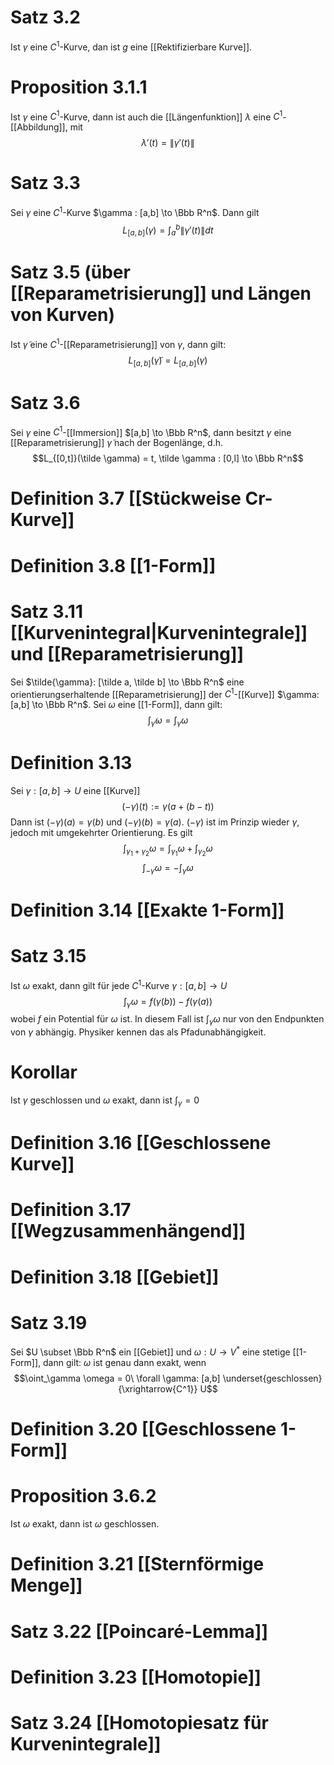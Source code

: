 # Satz 3.2
Ist $\gamma$ eine $C^1$-Kurve, dan ist $g$ eine [[Rektifizierbare Kurve]].

# Proposition 3.1.1
Ist $\gamma$ eine $C^1$-Kurve, dann ist auch die [[Längenfunktion]] $\lambda$ eine $C^1$-[[Abbildung]], mit $$\lambda'(t) = \|\gamma'(t)\|$$
# Satz 3.3
Sei $\gamma$ eine $C^1$-Kurve $\gamma : [a,b] \to \Bbb R^n$. Dann gilt
$$L_{[a,b]}(\gamma) = \int^{b}_{a}\|\gamma'(t)\|dt$$

# Satz 3.5 (über [[Reparametrisierung]] und Längen von Kurven)
Ist $\tilde \gamma$ eine $C^1$-[[Reparametrisierung]] von $\gamma$, dann gilt:
$$L_{[a,b]}(\tilde \gamma) = L_{[a,b]}(\gamma)$$
# Satz 3.6
Sei $\gamma$ eine $C^1$-[[Immersion]] $[a,b] \to \Bbb R^n$, dann besitzt $\gamma$ eine [[Reparametrisierung]] $\tilde \gamma$ nach der Bogenlänge, d.h.
$$L_{[0,t]}(\tilde \gamma) = t, \tilde \gamma : [0,l] \to \Bbb R^n$$

# Definition 3.7 [[Stückweise Cr-Kurve]]

# Definition 3.8 [[1-Form]]


# Satz 3.11 [[Kurvenintegral|Kurvenintegrale]] und [[Reparametrisierung]]
Sei $\tilde{\gamma}: [\tilde a, \tilde b] \to \Bbb R^n$ eine orientierungserhaltende [[Reparametrisierung]] der $C^1$-[[Kurve]] $\gamma: [a,b] \to \Bbb R^n$. Sei $\omega$ eine [[1-Form]], dann gilt:
$$\int_\tilde \gamma \omega = \int_\gamma \omega$$

# Definition 3.13
Sei $\gamma:[a,b] \to U$ eine [[Kurve]]
$$(-\gamma)(t) := \gamma(a + (b-t))$$
Dann ist $(-\gamma)(a) = \gamma(b)$ und $(-\gamma)(b)= \gamma(a)$. $(-\gamma)$ ist im Prinzip wieder $\gamma$, jedoch mit umgekehrter Orientierung.
Es gilt
$$\int_{\gamma_1 + \gamma_2} \omega = \int_{\gamma_1} \omega + \int_{\gamma_2} \omega$$
$$\int_{-\gamma}\omega = -\int_\gamma \omega$$
# Definition 3.14 [[Exakte 1-Form]]

# Satz 3.15
Ist $\omega$ exakt, dann gilt für jede $C^1$-Kurve $\gamma : [a,b] \to U$ $$\int_\gamma \omega = f(\gamma(b)) - f(\gamma(a))$$
wobei $f$ ein Potential für $\omega$ ist. In diesem Fall ist $\int_\gamma \omega$ nur von den Endpunkten von $\gamma$ abhängig. Physiker kennen das als Pfadunabhängigkeit.
# Korollar 
Ist $\gamma$ geschlossen und $\omega$ exakt, dann ist $\int_\gamma = 0$ 

# Definition 3.16  [[Geschlossene Kurve]]
# Definition 3.17 [[Wegzusammenhängend]]
# Definition 3.18 [[Gebiet]]

# Satz 3.19 
Sei $U \subset \Bbb R^n$ ein [[Gebiet]] und $\omega : U \to V^*$ eine stetige [[1-Form]], dann gilt: $\omega$ ist genau dann exakt, wenn $$\oint_\gamma \omega = 0\ \forall \gamma: [a,b] \underset{geschlossen}{\xrightarrow{C^1}} U$$

# Definition 3.20 [[Geschlossene 1-Form]]
# Proposition 3.6.2
Ist $\omega$ exakt, dann ist $\omega$ geschlossen.

# Definition 3.21 [[Sternförmige Menge]]

# Satz 3.22 [[Poincaré-Lemma]]

# Definition 3.23 [[Homotopie]]

# Satz 3.24 [[Homotopiesatz für Kurvenintegrale]]